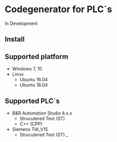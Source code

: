 # Codegenerator for PLC´s

In Development

## Install

## Supported platform
* Windows 7, 10 
* Linux
  * Ubuntu 16.04
  * Ubuntu 18.04

## Supported PLC´s

* B&R Automation Studio 4.x.x  
  * Strucutered Text (ST)
  * C++ (CPP) 
* Siemens TIA_V15
  * Strucutered Text (ST)
_